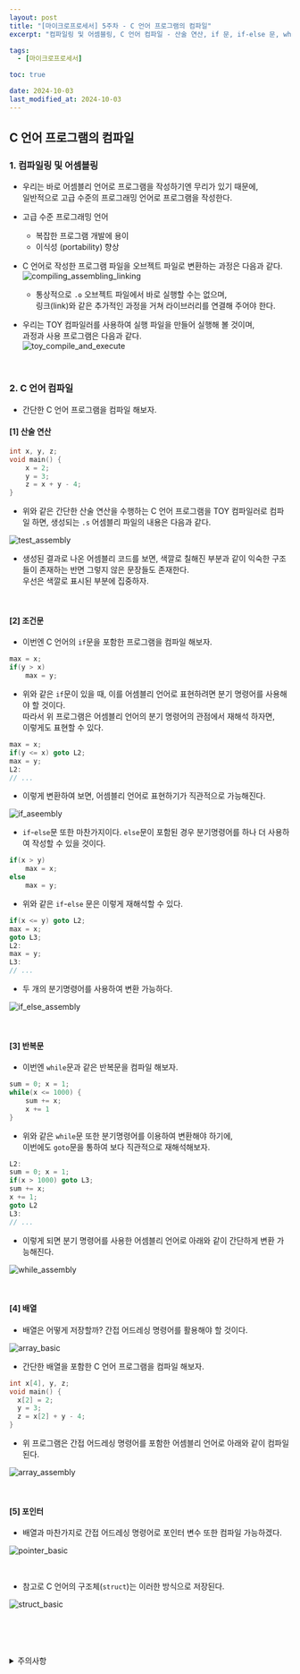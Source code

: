 ```yaml
---
layout: post
title: "[마이크로프로세서] 5주차 - C 언어 프로그램의 컴파일"
excerpt: "컴파일링 및 어셈블링, C 언어 컴파일 - 산술 연산, if 문, if-else 문, while 문, 배열, 포인터"

tags:
  - [마이크로프로세서]

toc: true

date: 2024-10-03
last_modified_at: 2024-10-03
---
```

## C 언어 프로그램의 컴파일
### 1. 컴파일링 및 어셈블링
- 우리는 바로 어셈블리 언어로 프로그램을 작성하기엔 무리가 있기 때문에,  
일반적으로 고급 수준의 프로그래밍 언어로 프로그램을 작성한다.  

- 고급 수준 프로그래밍 언어  
  - 복잡한 프로그램 개발에 용이
  - 이식성 (portability) 향상  

- C 언어로 작성한 프로그램 파일을 오브젝트 파일로 변환하는 과정은 다음과 같다.  
![compiling_assembling_linking][def]
  - 통상적으로 `.o` 오브젝트 파일에서 바로 실행할 수는 없으며,  
  링크(link)와 같은 추가적인 과정을 거쳐 라이브러리를 연결해 주어야 한다.  

- 우리는 TOY 컴파일러를 사용하여 실행 파일을 만들어 실행해 볼 것이며,  
과정과 사용 프로그램은 다음과 같다.  
![toy_compile_and_execute][def2]  

<br>

### 2. C 언어 컴파일
- 간단한 C 언어 프로그램을 컴파일 해보자.  

#### [1] 산술 연산

```c
int x, y, z;
void main() {
    x = 2;
    y = 3;
    z = x + y - 4;
}
```

- 위와 같은 간단한 산술 연산을 수행하는 C 언어 프로그램을 TOY 컴파일러로 컴파일 하면, 생성되는 `.s` 어셈블리 파일의 내용은 다음과 같다.  

![test_assembly][def3]

- 생성된 결과로 나온 어셈블리 코드를 보면, 색깔로 칠해진 부분과 같이 익숙한 구조들이 존재하는 반면 그렇지 않은 문장들도 존재한다.  
우선은 색깔로 표시된 부분에 집중하자.  

<br>

#### [2] 조건문
- 이번엔 C 언어의 `if`문을 포함한 프로그램을 컴파일 해보자.  

```c
max = x;
if(y > x)
    max = y;
```

- 위와 같은 `if`문이 있을 때, 이를 어셈블리 언어로 표현하려면 분기 명령어를 사용해야 할 것이다.  
따라서 위 프로그램은 어셈블리 언어의 분기 명령어의 관점에서 재해석 하자면,  
이렇게도 표현할 수 있다.  

```c
max = x;
if(y <= x) goto L2;
max = y;
L2:
// ...
```

- 이렇게 변환하여 보면, 어셈블리 언어로 표현하기가 직관적으로 가능해진다.  

![if_aseembly][def4]  

- `if`-`else`문 또한 마찬가지이다. `else`문이 포함된 경우 분기명령어를 하나 더 사용하여 작성할 수 있을 것이다.  

```c
if(x > y)
    max = x;
else
    max = y;
```

- 위와 같은 `if`-`else` 문은 이렇게 재해석할 수 있다.  

```c
if(x <= y) goto L2;
max = x;
goto L3;
L2:
max = y;
L3:
// ...
```

- 두 개의 분기명령어를 사용하여 변환 가능하다.  

![if_else_assembly][def5]  

<br>

#### [3] 반복문
- 이번엔 `while`문과 같은 반복문을 컴파일 해보자.  

```c
sum = 0; x = 1;
while(x <= 1000) {
    sum += x;
    x += 1
}
```

- 위와 같은 `while`문 또한 분기명령어를 이용하여 변환해야 하기에,  
이번에도 `goto`문을 통하여 보다 직관적으로 재해석해보자.  

```c
L2:
sum = 0; x = 1;
if(x > 1000) goto L3;
sum += x;
x += 1;
goto L2
L3:
// ...
```

- 이렇게 되면 분기 명령어를 사용한 어셈블리 언어로 아래와 같이 간단하게 변환 가능해진다.  

![while_assembly][def6]

<br>

#### [4] 배열
- 배열은 어떻게 저장할까? 간접 어드레싱 명령어를 활용해야 할 것이다.  

![array_basic][def7]

- 간단한 배열을 포함한 C 언어 프로그램을 컴파일 해보자.  

```c
int x[4], y, z;
void main() {
  x[2] = 2;
  y = 3;
  z = x[2] + y - 4;
}
```

- 위 프로그램은 간접 어드레싱 명령어를 포함한 어셈블리 언어로 아래와 같이 컴파일 된다.  

![array_assembly][def8]

<br>

#### [5] 포인터
- 배열과 마찬가지로 간접 어드레싱 명령어로 포인터 변수 또한 컴파일 가능하겠다.  

![pointer_basic][def9]  

<br>

- 참고로 C 언어의 구조체(`struct`)는 이러한 방식으로 저장된다.  

![struct_basic][def10]

<br>
<br>
<br>
<br>
<details>
<summary>주의사항</summary>
<div markdown="1">  

이 포스팅은 강원대학교 김용석 교수님의 마이크로프로세서 수업을 들으며 내용을 정리 한 것입니다.  
수업 내용에 대한 저작권은 교수님께 있으니,  
다른 곳으로의 무분별한 내용 복사를 자제해 주세요.  

</div>
</details>

[def]: https://i.imgur.com/wRpOE9D.png
[def2]: https://i.imgur.com/Xo5STnm.png
[def3]: https://i.imgur.com/vHPpoEF.png
[def4]: https://i.imgur.com/vSsrfne.png
[def5]: https://i.imgur.com/fY6GJOi.png
[def6]: https://i.imgur.com/JTh5Ro5.png
[def7]: https://i.imgur.com/P0oHpPR.png
[def8]: https://i.imgur.com/4pr3OmL.png
[def9]: https://i.imgur.com/YUmiX7G.png
[def10]: https://i.imgur.com/KOMstP1.png